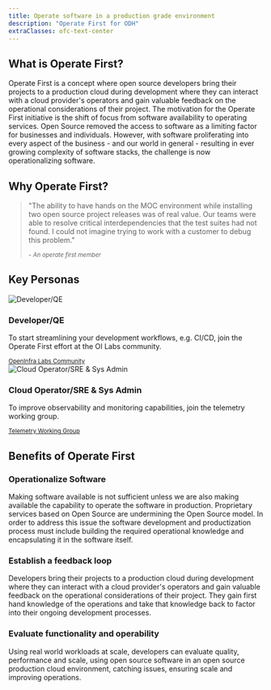 ```yaml
---
title: Operate software in a production grade environment
description: "Operate First for ODH"
extraClasses: ofc-text-center
---
```

## What is Operate First?

Operate First is a concept where open source developers bring their projects to a production
cloud during development where they can interact with a cloud provider's operators and gain valuable
feedback on the operational considerations of their project. The motivation for the Operate First
initiative is the shift of focus from software availability to operating services. Open Source removed
the access to software as a limiting factor for businesses and individuals. However, with software
proliferating into every aspect of the business - and our world in general - resulting in ever growing
complexity of software stacks, the challenge is now operationalizing software.

## Why Operate First?

> <p>"The ability to have hands on the MOC environment while installing two open source project releases was of real value. Our teams were able to resolve critical interdependencies that the test suites had not found. I could not imagine trying to work with a customer to debug this problem."</p> <small><cite>- An operate first member</cite></small>

## Key Personas

<div class="pf-l-flex pf-m-align-items-stretch pf-m-justify-content-center pf-m-wrap">

  <div class="pf-c-card pf-m-flat ofc-gallery-card">
    <div class="pf-c-card__body">
      <img src="https://cdn2.vectorstock.com/i/thumbs/20/76/man-avatar-profile-vector-21372076.jpg" alt="Developer/QE">
    </div>
    <div class="pf-c-card__title">
      <h3>Developer/QE</h3>
    </div>
    <div class="pf-c-card__body">
      <p>To start streamlining your development workflows, e.g. CI/CD, join the Operate First effort at the OI Labs community.</p>
      <small><a href="https://github.com/open-infrastructure-labs/operate-first-workloads" target="_blank">OpenInfra Labs Community</a></small>
    </div>
  </div>

  <div class="pf-c-card pf-m-flat ofc-gallery-card">
    <div class="pf-c-card__body">
      <img src="https://cdn2.vectorstock.com/i/thumbs/20/76/man-avatar-profile-vector-21372076.jpg" alt="Cloud Operator/SRE &amp; Sys Admin">
    </div>
    <div class="pf-c-card__title">
      <h3>Cloud Operator/SRE &amp; Sys Admin</h3>
    </div>
    <div class="pf-c-card__body">
      <p>To improve observability and monitoring capabilities, join the telemetry working group.</p>
      <small><a href="https://openinfralabs.org/telemetry/" target="_blank">Telemetry Working Group</a></small>
    </div>
  </div>

</div>

## Benefits of Operate First

<div class="pf-l-flex pf-m-align-items-stretch pf-m-justify-content-center pf-m-wrap">

  <div class="pf-c-card pf-m-flat ofc-gallery-card">
    <div class="pf-c-card__title">
      <h3>Operationalize Software</h3>
    </div>
    <div class="pf-c-card__body">
      <p>Making software available is not sufficient unless we are also making available the
        capability to operate the software in production. Proprietary services based on Open Source are undermining
        the
        Open Source model. In order to address this issue the software development and productization process must
        include building the required operational knowledge and encapsulating it in the software itself.</p>
    </div>
  </div>

  <div class="pf-c-card pf-m-flat ofc-gallery-card">
    <div class="pf-c-card__title">
      <h3>Establish a feedback loop</h3>
    </div>
    <div class="pf-c-card__body">
      <p>Developers bring their projects to a production cloud during development where they can
        interact with a cloud provider's operators and gain valuable feedback on the operational considerations of
        their project.
        They gain first hand knowledge of the operations and take that knowledge back to factor into their ongoing
        development processes.</p>
    </div>
  </div>

  <div class="pf-c-card pf-m-flat ofc-gallery-card">
    <div class="pf-c-card__title">
      <h3>Evaluate functionality and operability</h3>
    </div>
    <div class="pf-c-card__body">
      <p>Using real world workloads at scale, developers can evaluate quality, performance and
        scale, using open source software in an open source production cloud environment, catching issues, ensuring
        scale and improving operations.</p>
    </div>
  </div>

</div>
